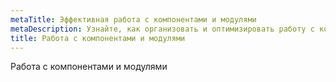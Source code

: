 ```yaml
---
metaTitle: Эффективная работа с компонентами и модулями
metaDescription: Узнайте, как организовать и оптимизировать работу с компонентами и модулями для эффективного программирования и разработки
title: Работа с компонентами и модулями
---
```

Работа с компонентами и модулями